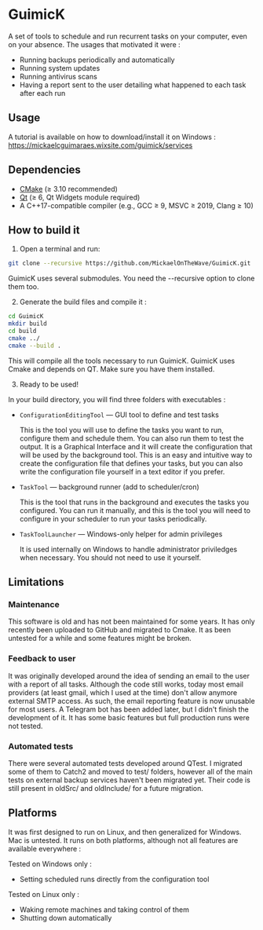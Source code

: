 # GuimicK

A set of tools to schedule and run recurrent tasks on your computer, even on your absence.
The usages that motivated it were :
- Running backups periodically and automatically
- Running system updates
- Running antivirus scans
- Having a report sent to the user detailing what happened to each task after each run

## Usage

A tutorial is available on how to download/install it on Windows : 
https://mickaelcguimaraes.wixsite.com/guimick/services

## Dependencies
- [CMake](https://cmake.org/download/) (≥ 3.10 recommended)
- [Qt](https://www.qt.io/download) (≥ 6, Qt Widgets module required)
- A C++17-compatible compiler (e.g., GCC ≥ 9, MSVC ≥ 2019, Clang ≥ 10)

## How to build it

1. Open a terminal and run:

```bash
git clone --recursive https://github.com/MickaelOnTheWave/GuimicK.git
```

GuimicK uses several submodules. You need the --recursive option to clone them too.

2. Generate the build files and compile it :

```bash
cd GuimicK
mkdir build
cd build
cmake ../
cmake --build .
```

This will compile all the tools necessary to run GuimicK.
GuimicK uses Cmake and depends on QT. Make sure you have them installed.

3. Ready to be used!

In your build directory, you will find three folders with executables :

- `ConfigurationEditingTool` — GUI tool to define and test tasks

  This is the tool you will use to define the tasks you want to run, configure them and schedule them.
  You can also run them to test the output.
  It is a Graphical Interface and it will create the configuration that will be used by the background tool.
  This is an easy and intuitive way to create the configuration file that defines your tasks, but you can also
  write the configuration file yourself in a text editor if you prefer.

- `TaskTool` — background runner (add to scheduler/cron)

  This is the tool that runs in the background and executes the tasks you configured. You can run it manually, and this is
  the tool you will need to configure in your scheduler to run your tasks periodically.
  
- `TaskToolLauncher` — Windows-only helper for admin privileges

  It is used internally on Windows to handle administrator priviledges when necessary. You should not need to use it yourself.

## Limitations

### Maintenance
This software is old and has not been maintained for some years. It has only recently been uploaded to GitHub and migrated to Cmake.
It as been untested for a while and some features might be broken.

### Feedback to user
It was originally developed around the idea of sending an email to the user with a report of all tasks. Although the code still works, today
most email providers (at least gmail, which I used at the time) don't allow anymore external SMTP access. As such, the email reporting feature is now
unusable for most users.
A Telegram bot has been added later, but I didn't finish the development of it. It has some basic features but full production runs were not tested.

### Automated tests
There were several automated tests developed around QTest. I migrated some of them to Catch2 and moved to test/ folders, however all of the main tests
on external backup services haven't been migrated yet. Their code is still present in oldSrc/ and oldInclude/ for a future migration.

## Platforms

It was first designed to run on Linux, and then generalized for Windows. Mac is untested.
It runs on both platforms, although not all features are available everywhere :

Tested on Windows only :
- Setting scheduled runs directly from the configuration tool

Tested on Linux only :
- Waking remote machines and taking control of them
- Shutting down automatically


